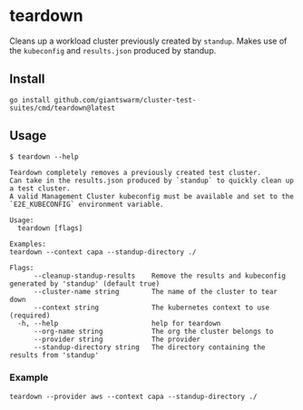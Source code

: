 # teardown

Cleans up a workload cluster previously created by `standup`. Makes use of the `kubeconfig` and `results.json` produced by standup.

## Install

```shell
go install github.com/giantswarm/cluster-test-suites/cmd/teardown@latest
```

## Usage

```
$ teardown --help

Teardown completely removes a previously created test cluster.
Can take in the results.json produced by `standup` to quickly clean up a test cluster.
A valid Management Cluster kubeconfig must be available and set to the `E2E_KUBECONFIG` environment variable.

Usage:
  teardown [flags]

Examples:
teardown --context capa --standup-directory ./

Flags:
      --cleanup-standup-results    Remove the results and kubeconfig generated by 'standup' (default true)
      --cluster-name string        The name of the cluster to tear down
      --context string             The kubernetes context to use (required)
  -h, --help                       help for teardown
      --org-name string            The org the cluster belongs to
      --provider string            The provider
      --standup-directory string   The directory containing the results from 'standup'
```

### Example

```
teardown --provider aws --context capa --standup-directory ./
```
